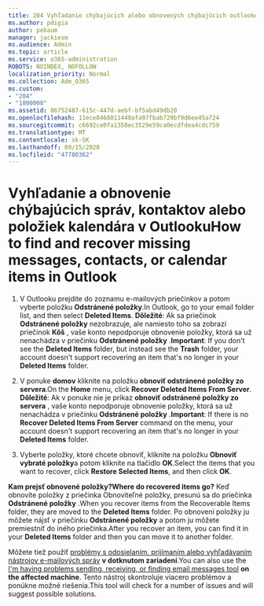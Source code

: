 ```yaml
---
title: 204 Vyhľadanie chýbajúcich alebo obnovených chýbajúcich outlookových e-mailov, kalendárov alebo kontaktov
ms.author: pdigia
author: pebaum
manager: jackiesm
ms.audience: Admin
ms.topic: article
ms.service: o365-administration
ROBOTS: NOINDEX, NOFOLLOW
localization_priority: Normal
ms.collection: Adm_O365
ms.custom:
- "204"
- "1800008"
ms.assetid: 86752487-615c-447d-aebf-bf5abd49db20
ms.openlocfilehash: 11ece8466011440afa97fbab729bf9d6ee45a724
ms.sourcegitcommit: c6692ce0fa1358ec3529e59ca0ecdfdea4cdc759
ms.translationtype: MT
ms.contentlocale: sk-SK
ms.lasthandoff: 09/15/2020
ms.locfileid: "47780362"
---
```

# <a name="how-to-find-and-recover-missing-messages-contacts-or-calendar-items-in-outlook"></a><span data-ttu-id="82a6f-102">Vyhľadanie a obnovenie chýbajúcich správ, kontaktov alebo položiek kalendára v Outlooku</span><span class="sxs-lookup"><span data-stu-id="82a6f-102">How to find and recover missing messages, contacts, or calendar items in Outlook</span></span>

1. <span data-ttu-id="82a6f-103">V Outlooku prejdite do zoznamu e-mailových priečinkov a potom vyberte položku **Odstránené položky**.</span><span class="sxs-lookup"><span data-stu-id="82a6f-103">In Outlook, go to your email folder list, and then select **Deleted Items**.</span></span> <span data-ttu-id="82a6f-104">**Dôležité**: Ak sa priečinok **Odstránené položky** nezobrazuje, ale namiesto toho sa zobrazí priečinok **Kôš** , vaše konto nepodporuje obnovenie položky, ktorá sa už nenachádza v priečinku **Odstránené položky** .</span><span class="sxs-lookup"><span data-stu-id="82a6f-104">**Important**: If you don't see the **Deleted Items** folder, but instead see the **Trash** folder, your account doesn't support recovering an item that's no longer in your **Deleted Items** folder.</span></span>

2. <span data-ttu-id="82a6f-105">V ponuke **domov** kliknite na položku **obnoviť odstránené položky zo servera**.</span><span class="sxs-lookup"><span data-stu-id="82a6f-105">On the **Home** menu, click **Recover Deleted Items From Server**.</span></span> <span data-ttu-id="82a6f-106">**Dôležité**: Ak v ponuke nie je príkaz **obnoviť odstránené položky zo servera** , vaše konto nepodporuje obnovenie položky, ktorá sa už nenachádza v priečinku **Odstránené položky** .</span><span class="sxs-lookup"><span data-stu-id="82a6f-106">**Important**: If there is no **Recover Deleted Items From Server** command on the menu, your account doesn't support recovering an item that's no longer in your **Deleted Items** folder.</span></span>

3. <span data-ttu-id="82a6f-107">Vyberte položky, ktoré chcete obnoviť, kliknite na položku **Obnoviť vybraté položky**a potom kliknite na tlačidlo **OK**.</span><span class="sxs-lookup"><span data-stu-id="82a6f-107">Select the items that you want to recover, click **Restore Selected Items**, and then click **OK**.</span></span>

<span data-ttu-id="82a6f-108">**Kam prejsť obnovené položky?**</span><span class="sxs-lookup"><span data-stu-id="82a6f-108">**Where do recovered items go?**</span></span> <span data-ttu-id="82a6f-109">Keď obnovíte položky z priečinka Obnoviteľné položky, presunú sa do priečinka **Odstránené položky** .</span><span class="sxs-lookup"><span data-stu-id="82a6f-109">When you recover items from the Recoverable Items folder, they are moved to the **Deleted Items** folder.</span></span> <span data-ttu-id="82a6f-110">Po obnovení položky ju môžete nájsť v priečinku **Odstránené položky** a potom ju môžete premiestniť do iného priečinka.</span><span class="sxs-lookup"><span data-stu-id="82a6f-110">After you recover an item, you can find it in your **Deleted Items** folder and then you can move it to another folder.</span></span>

<span data-ttu-id="82a6f-111">Môžete tiež použiť [problémy s odosielaním, prijímaním alebo vyhľadávaním nástrojov e-mailových správ](https://aka.ms/SaRA-OutlookSendReceive) **v dotknutom zariadení**.</span><span class="sxs-lookup"><span data-stu-id="82a6f-111">You can also use the [I'm having problems sending, receiving, or finding email messages tool](https://aka.ms/SaRA-OutlookSendReceive) **on the affected machine**.</span></span> <span data-ttu-id="82a6f-112">Tento nástroj skontroluje viacero problémov a ponúkne možné riešenia.</span><span class="sxs-lookup"><span data-stu-id="82a6f-112">This tool will check for a number of issues and will suggest possible solutions.</span></span>
